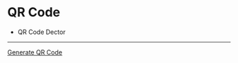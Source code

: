 QR Code
================
* QR Code Dector

***

[Generate QR Code](http://www.patrick-wied.at/static/qrgen/)
